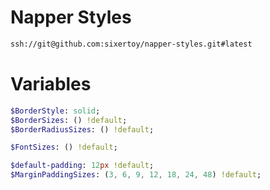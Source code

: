 # Napper Styles

```bash
ssh://git@github.com:sixertoy/napper-styles.git#latest
```

# Variables

```sass
$BorderStyle: solid;
$BorderSizes: () !default;
$BorderRadiusSizes: () !default;

$FontSizes: () !default;

$default-padding: 12px !default;
$MarginPaddingSizes: (3, 6, 9, 12, 18, 24, 48) !default;
```
